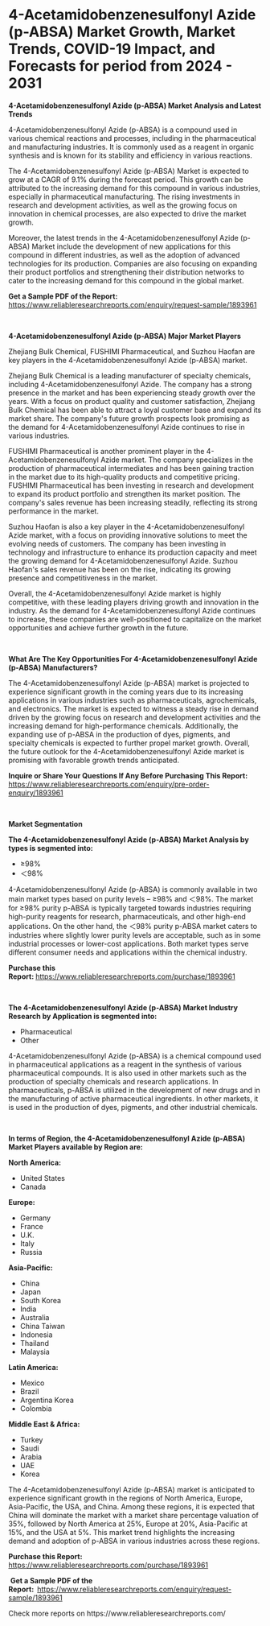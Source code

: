 <p><h1>4-Acetamidobenzenesulfonyl Azide (p-ABSA) Market Growth, Market Trends, COVID-19 Impact, and Forecasts for period from 2024 - 2031</h1></p><p><strong>4-Acetamidobenzenesulfonyl Azide (p-ABSA) Market Analysis and Latest Trends</strong></p>
<p><p>4-Acetamidobenzenesulfonyl Azide (p-ABSA) is a compound used in various chemical reactions and processes, including in the pharmaceutical and manufacturing industries. It is commonly used as a reagent in organic synthesis and is known for its stability and efficiency in various reactions.</p><p>The 4-Acetamidobenzenesulfonyl Azide (p-ABSA) Market is expected to grow at a CAGR of 9.1% during the forecast period. This growth can be attributed to the increasing demand for this compound in various industries, especially in pharmaceutical manufacturing. The rising investments in research and development activities, as well as the growing focus on innovation in chemical processes, are also expected to drive the market growth.</p><p>Moreover, the latest trends in the 4-Acetamidobenzenesulfonyl Azide (p-ABSA) Market include the development of new applications for this compound in different industries, as well as the adoption of advanced technologies for its production. Companies are also focusing on expanding their product portfolios and strengthening their distribution networks to cater to the increasing demand for this compound in the global market.</p></p>
<p><strong>Get a Sample PDF of the Report:&nbsp;</strong> <a href="https://www.reliableresearchreports.com/enquiry/request-sample/1893961">https://www.reliableresearchreports.com/enquiry/request-sample/1893961</a></p>
<p>&nbsp;</p>
<p><strong>4-Acetamidobenzenesulfonyl Azide (p-ABSA) Major Market Players</strong></p>
<p><p>Zhejiang Bulk Chemical, FUSHIMI Pharmaceutical, and Suzhou Haofan are key players in the 4-Acetamidobenzenesulfonyl Azide (p-ABSA) market.</p><p>Zhejiang Bulk Chemical is a leading manufacturer of specialty chemicals, including 4-Acetamidobenzenesulfonyl Azide. The company has a strong presence in the market and has been experiencing steady growth over the years. With a focus on product quality and customer satisfaction, Zhejiang Bulk Chemical has been able to attract a loyal customer base and expand its market share. The company's future growth prospects look promising as the demand for 4-Acetamidobenzenesulfonyl Azide continues to rise in various industries.</p><p>FUSHIMI Pharmaceutical is another prominent player in the 4-Acetamidobenzenesulfonyl Azide market. The company specializes in the production of pharmaceutical intermediates and has been gaining traction in the market due to its high-quality products and competitive pricing. FUSHIMI Pharmaceutical has been investing in research and development to expand its product portfolio and strengthen its market position. The company's sales revenue has been increasing steadily, reflecting its strong performance in the market.</p><p>Suzhou Haofan is also a key player in the 4-Acetamidobenzenesulfonyl Azide market, with a focus on providing innovative solutions to meet the evolving needs of customers. The company has been investing in technology and infrastructure to enhance its production capacity and meet the growing demand for 4-Acetamidobenzenesulfonyl Azide. Suzhou Haofan's sales revenue has been on the rise, indicating its growing presence and competitiveness in the market.</p><p>Overall, the 4-Acetamidobenzenesulfonyl Azide market is highly competitive, with these leading players driving growth and innovation in the industry. As the demand for 4-Acetamidobenzenesulfonyl Azide continues to increase, these companies are well-positioned to capitalize on the market opportunities and achieve further growth in the future.</p></p>
<p>&nbsp;</p>
<p><strong>What Are The Key Opportunities For 4-Acetamidobenzenesulfonyl Azide (p-ABSA) Manufacturers?</strong></p>
<p><p>The 4-Acetamidobenzenesulfonyl Azide (p-ABSA) market is projected to experience significant growth in the coming years due to its increasing applications in various industries such as pharmaceuticals, agrochemicals, and electronics. The market is expected to witness a steady rise in demand driven by the growing focus on research and development activities and the increasing demand for high-performance chemicals. Additionally, the expanding use of p-ABSA in the production of dyes, pigments, and specialty chemicals is expected to further propel market growth. Overall, the future outlook for the 4-Acetamidobenzenesulfonyl Azide market is promising with favorable growth trends anticipated.</p></p>
<p><strong>Inquire or Share Your Questions If Any Before Purchasing This Report:</strong> <a href="https://www.reliableresearchreports.com/enquiry/pre-order-enquiry/1893961">https://www.reliableresearchreports.com/enquiry/pre-order-enquiry/1893961</a></p>
<p>&nbsp;</p>
<p><strong>Market Segmentation</strong></p>
<p><strong>The 4-Acetamidobenzenesulfonyl Azide (p-ABSA) Market Analysis by types is segmented into:</strong></p>
<p><ul><li>≥98%</li><li>＜98%</li></ul></p>
<p><p>4-Acetamidobenzenesulfonyl Azide (p-ABSA) is commonly available in two main market types based on purity levels – ≥98% and ＜98%. The market for ≥98% purity p-ABSA is typically targeted towards industries requiring high-purity reagents for research, pharmaceuticals, and other high-end applications. On the other hand, the ＜98% purity p-ABSA market caters to industries where slightly lower purity levels are acceptable, such as in some industrial processes or lower-cost applications. Both market types serve different consumer needs and applications within the chemical industry.</p></p>
<p><strong>Purchase this Report:&nbsp;</strong><a href="https://www.reliableresearchreports.com/purchase/1893961">https://www.reliableresearchreports.com/purchase/1893961</a></p>
<p>&nbsp;</p>
<p><strong>The 4-Acetamidobenzenesulfonyl Azide (p-ABSA) Market Industry Research by Application is segmented into:</strong></p>
<p><ul><li>Pharmaceutical</li><li>Other</li></ul></p>
<p><p>4-Acetamidobenzenesulfonyl Azide (p-ABSA) is a chemical compound used in pharmaceutical applications as a reagent in the synthesis of various pharmaceutical compounds. It is also used in other markets such as the production of specialty chemicals and research applications. In pharmaceuticals, p-ABSA is utilized in the development of new drugs and in the manufacturing of active pharmaceutical ingredients. In other markets, it is used in the production of dyes, pigments, and other industrial chemicals.</p></p>
<p>&nbsp;</p>
<p><strong>In terms of Region, the 4-Acetamidobenzenesulfonyl Azide (p-ABSA) Market Players available by Region are:</strong></p>
<p>
    <p> <strong> North America: </strong>
        <ul>
            <li>United States</li>
            <li>Canada</li>
        </ul>
        </p> 
    <p> <strong> Europe: </strong>
        <ul>
            <li>Germany</li>
            <li>France</li>
            <li>U.K.</li>
            <li>Italy</li>
            <li>Russia</li>
        </ul>
        </p> 
    <p> <strong> Asia-Pacific: </strong>
        <ul>
            <li>China</li>
            <li>Japan</li>
            <li>South Korea</li>
            <li>India</li>
            <li>Australia</li>
            <li>China Taiwan</li>
            <li>Indonesia</li>
            <li>Thailand</li>
            <li>Malaysia</li>
        </ul>
        </p> 
    <p> <strong> Latin America: </strong>
        <ul>
            <li>Mexico</li>
            <li>Brazil</li>
            <li>Argentina Korea</li>
            <li>Colombia</li>
        </ul>
        </p> 
    <p> <strong> Middle East & Africa: </strong>
        <ul>
            <li>Turkey</li>
            <li>Saudi</li>
            <li>Arabia</li>
            <li>UAE</li>
            <li>Korea</li>
        </ul>
    </p>
    </p>
<p><p>The 4-Acetamidobenzenesulfonyl Azide (p-ABSA) market is anticipated to experience significant growth in the regions of North America, Europe, Asia-Pacific, the USA, and China. Among these regions, it is expected that China will dominate the market with a market share percentage valuation of 35%, followed by North America at 25%, Europe at 20%, Asia-Pacific at 15%, and the USA at 5%. This market trend highlights the increasing demand and adoption of p-ABSA in various industries across these regions.</p></p>
<p><strong>Purchase this Report: </strong><a href="https://www.reliableresearchreports.com/purchase/1893961">https://www.reliableresearchreports.com/purchase/1893961</a></p>
<p>&nbsp;<strong>Get a Sample PDF of the Report:&nbsp;&nbsp;</strong><a href="https://www.reliableresearchreports.com/enquiry/request-sample/1893961">https://www.reliableresearchreports.com/enquiry/request-sample/1893961</a></p>
<p><strong></strong></p>
<p>Check more reports on https://www.reliableresearchreports.com/</p>